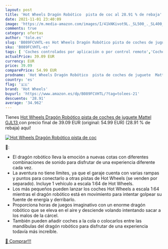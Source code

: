 ```yaml
---
layout: post
title: 'Hot Wheels Dragón Robótico  pista de coc al 28.91 % de rebaja'
date: 2021-11-01 23:40:09
image: 'https://m.media-amazon.com/images/I/41kNKivot9L._SL500_._SL400_.jpg'
comments: true
category: ofertas
author: 'tole.es'
slug: 'B089FCVHTL-es Hot Wheels Dragón Robótico pista de coches de juguete...'
sku: 'B089FCVHTL-es'
tags: [ 'Coches controlados por aplicación o por control remoto','Coches slot, pistas y accesorios','Coches y camiones de radiocontrol','Juguetes','Juguetes y juegos','Pistas slot','Radiocontrol','Vehículos de juguete para niños','hot wheels','mattel', ]
actualPrice: 39.09 EUR
currency: EUR
price: 39.09
comparePrice: 54.99 EUR
prodname: 'Hot Wheels Dragón Robótico  pista de coches de juguete  Mattel GJL13 '
country: 'es'
flag: '🇪🇸'
brand: 'Hot Wheels'
buyurl: 'https://www.amazon.es/dp/B089FCVHTL/?tag=tolees-21'
descuento: '28.91'
average: '34.962'
---
```


Tienes [Hot Wheels Dragón Robótico  pista de coches de juguete  Mattel GJL13 ](https://www.amazon.es/dp/B089FCVHTL/?tag=tolees-21) con precio final de  39.09 EUR (original: 54.99 EUR) (28.91 %  de rebaja) aqui!

[![Hot Wheels Dragón Robótico  pista de coc](https://m.media-amazon.com/images/I/41kNKivot9L._SL500_._SL400_.jpg)](https://www.amazon.es/dp/B089FCVHTL/?tag=tolees-21)

🔎:

- El dragón robótico lleva la emoción a nuevas cotas con diferentes combinaciones de sonido para disfrutar de una experiencia diferente cada vez.
- La aventura no tiene límites, ya que el garaje cuenta con varias rampas y puntos para conectarlo a otras pistas de Hot Wheels (se venden por separado). Incluye 1 vehículo a escala 1:64 de Hot Wheels.
- Los más pequeños pueden lanzar los coches Hot Wheels a escala 1:64 mientras el dragón robótico está en movimiento para intentar golpear su fuente de energía y derribarlo.
- Proporciona horas de juegos imaginativo con un enorme dragón robótico que se eleva en el aire y desciende volando intentando sacar a los malos de la cárcel.
- También pueden añadir coches a la cola o colocarlos entre las mandíbulas del dragón robótico para disfrutar de una experiencia todavía más increíble.

[🛒 Comprar!!!](https://www.amazon.es/dp/B089FCVHTL/?tag=tolees-21)
